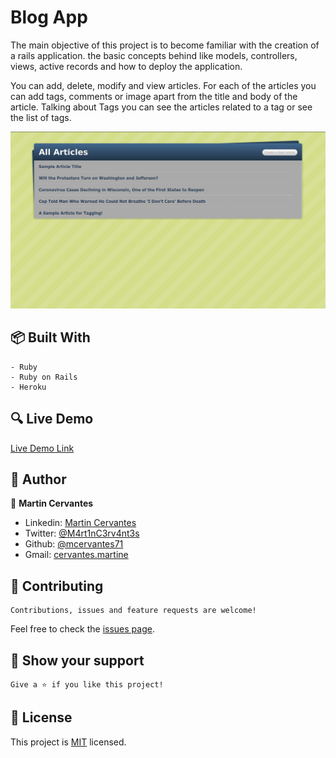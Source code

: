 # Blog App
The main objective of this project is to become familiar with the creation of a rails application. the basic concepts behind like models, controllers, views, active records and how to deploy the application.

You can add, delete, modify and view articles. For each of the articles you can add tags, comments or image apart from the title and body of the article. Talking about Tags you can see the articles related to a tag or see the list of tags.

![screenshot](./screenshot.png)

## :package: Built With

    - Ruby
    - Ruby on Rails
    - Heroku

## :mag: Live Demo

[Live Demo Link](https://afternoon-escarpment-27249.herokuapp.com/)

## :busts_in_silhouette: Author

👤 **Martin Cervantes**

- Linkedin: [Martin Cervantes](https://www.linkedin.com/in/cervantesmartin/)
- Twitter: [@M4rt1nC3rv4nt3s](https://twitter.com/M4rt1nC3rv4nt3s)
- Github: [@mcervantes71](https://github.com/mcervantes71)
- Gmail: [cervantes.martine](mailto:cervantes.martine@gmail.com)

## 🤝 Contributing

    Contributions, issues and feature requests are welcome!

Feel free to check the [issues page](../../issues).

## :star2: Show your support

    Give a ⭐️ if you like this project!

## 📝 License

This project is [MIT](lic.url) licensed.
